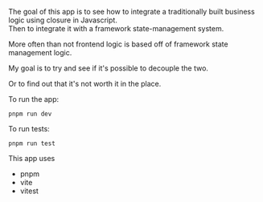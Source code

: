 The goal of this app is to see how to integrate a traditionally built business logic using closure in Javascript.  
Then to integrate it with a framework state-management system. 

More often than not frontend logic is based off of framework state management logic.

My goal is to try and see if it's possible to decouple the two. 

Or to find out that it's not worth it in the place.

To run the app:

`pnpm run dev`

To run tests:

`pnpm run test`


This app uses 

- pnpm
- vite
- vitest